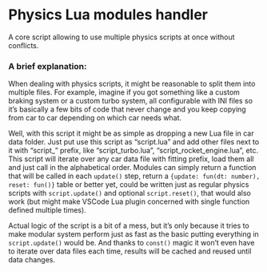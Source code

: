 # Physics Lua modules handler

A core script allowing to use multiple physics scripts at once without conflicts.

### A brief explanation:

When dealing with physics scripts, it might be reasonable to split them into multiple files. For example, imagine if you got something like a custom braking system or a custom turbo system, all configurable with INI files so it’s basically a few bits of code that never change and you keep copying from car to car depending on which car needs what.

Well, with this script it might be as simple as dropping a new Lua file in car data folder. Just put use this script as “script.lua” and add other files next to it with “script_” prefix, like “script_turbo.lua”, “script_rocket_engine.lua”, etc. This script will iterate over any car data file with fitting prefix, load them all and just call in the alphabetical order. Modules can simply return a function that will be called in each `update()` step, return a `{update: fun(dt: number), reset: fun()}` table or better yet, could be written just as regular physics scripts with `script.update()` and optional `script.reset()`, that would also work (but might make VSCode Lua plugin concerned with single function defined multiple times).

Actual logic of the script is a bit of a mess, but it’s only because it tries to make modular system perform just as fast as the basic putting everything in `script.update()` would be. And thanks to `const()` magic it won’t even have to iterate over data files each time, results will be cached and reused until data changes.
